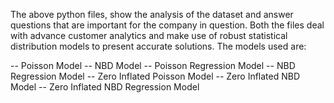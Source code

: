 The above python files, show the analysis of the dataset and answer questions that are important for the company in question.
Both the files deal with advance customer analytics and make use of robust statistical distribution models to present accurate solutions. The models used are:

-- Poisson Model
-- NBD Model
-- Poisson Regression Model
-- NBD Regression Model
-- Zero Inflated Poisson Model
-- Zero Inflated NBD Model
-- Zero Inflated NBD Regression Model

